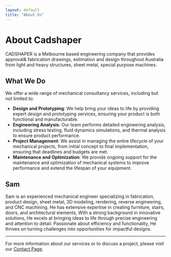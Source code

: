 ```yaml
---
layout: default
title: "About Us"
---
```


# About Cadshaper

CADSHAPER is a Melbourne based engineering company that provides approval& fabrication drawings, estimation and design throughout Australia from light and heavy structures, sheet metal, special purpose machines.


## What We Do

We offer a wide range of mechanical consultancy services, including but not limited to:

- **Design and Prototyping**: We help bring your ideas to life by providing expert design and prototyping services, ensuring your product is both functional and manufacturable.
- **Engineering Analysis**: Our team performs detailed engineering analysis, including stress testing, fluid dynamics simulations, and thermal analysis to ensure product performance.
- **Project Management**: We assist in managing the entire lifecycle of your mechanical projects, from initial concept to final implementation, ensuring that deadlines and budgets are met.
- **Maintenance and Optimization**: We provide ongoing support for the maintenance and optimization of mechanical systems to improve performance and extend the lifespan of your equipment.


## Sam

Sam is an experienced mechanical engineer specializing in fabrication, product design, sheet metal, 3D modeling, rendering, reverse engineering, and CNC machining. He has extensive expertise in creating furniture, stairs, doors, and architectural elements, With a strong background in innovative solutions, He excels at bringing ideas to life through precise engineering and attention to detail. Passionate about efficiency and functionality, He thrives on turning challenges into opportunities for impactful designs.

---

For more information about our services or to discuss a project, please visit our [Contact Page](contact.html).
